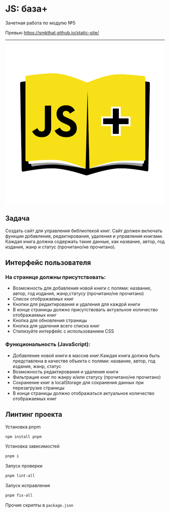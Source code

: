 # JS: база+
Зачетная работа по модулю №5

Превью https://smkthat.github.io/static-site/
___

![icon.png](icon.svg)

## Задача

Создать сайт для управления библиотекой книг. Сайт должен включать функции добавления, редактирования, удаления и управления книгами. Каждая книга должна содержать такие данные, как название, автор, год издания, жанр и статус (прочитано/не прочитано).
    
## Интерфейс пользователя
    
### На странице должны присутствовать:

- Возможность для добавления новой книги с полями: название, автор, год издания, жанр,статусу (прочитано/не прочитано)
- Список отображаемых книг
- Кнопки для редактирования и удаления для каждой книги
- В конце страницы должно присутствовать актуальное количество отображаемых книг
- Кнопка для обновления страницы
- Кнопка для удаления всего списка книг
- Стилизуйте интерфейс с использованием CSS
    
### Функциональность (JavaScript):

- Добавление новой книги в массив книг.Каждая книга должна быть представлена в качестве объекта с полями: название, автор, год издания, жанр, статус
- Возможность редактирования и удаления книги
- Фильтрация книг по жанру и/или статусу (прочитано/не прочитано)
- Сохранение книг в localStorage для сохранения данных при перезагрузке страницы
- В конце страницы должно отображаться актуальное количество отображаемых книг

## Линтинг проекта

Установка pnpm

```bash
npm install pnpm
```

Установка зависимостей

```bash
pnpm i
```

Запуск проверки

```bash
pnpm lint-all
```

Запуск исправления

```bash
pnpm fix-all
```

Прочие скрипты в `package.json`
